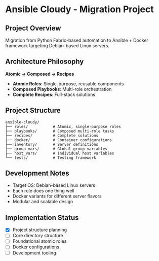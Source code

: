 # Ansible Cloudy - Migration Project

## Project Overview
Migration from Python Fabric-based automation to Ansible + Docker framework targeting Debian-based Linux servers.

## Architecture Philosophy
**Atomic → Composed → Recipes**
- **Atomic Roles**: Single-purpose, reusable components
- **Composed Playbooks**: Multi-role orchestration
- **Complete Recipes**: Full-stack solutions

## Project Structure
```
ansible-cloudy/
├── roles/           # Atomic, single-purpose roles
├── playbooks/       # Composed multi-role tasks  
├── recipes/         # Complete solutions
├── docker/          # Container configurations
├── inventory/       # Server definitions
├── group_vars/      # Global group variables
├── host_vars/       # Individual host variables
└── tests/           # Testing framework
```

## Development Notes
- Target OS: Debian-based Linux servers
- Each role does one thing well
- Docker variants for different server flavors
- Modular and scalable design

## Implementation Status
- [x] Project structure planning
- [ ] Core directory structure
- [ ] Foundational atomic roles
- [ ] Docker configurations
- [ ] Development tooling